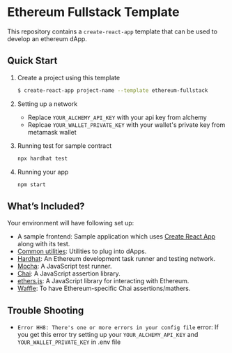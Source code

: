 # Ethereum Fullstack Template

This repository contains a `create-react-app` template that can be used to develop an ethereum dApp.

## Quick Start

1. Create a project using this template

    ```bash
    $ create-react-app project-name --template ethereum-fullstack
    ```

2. Setting up a network

    * Replace `YOUR_ALCHEMY_API_KEY` with your api key from alchemy
    * Replcae `YOUR_WALLET_PRIVATE_KEY` with your wallet's private key from metamask wallet

3. Running test for sample contract

    ```bash
    npx hardhat test
    ```

4. Running your app
    ```bash
    npm start
    ```
## What’s Included?

Your environment will have following set up:

- A sample frontend: Sample application which uses [Create React App](https://github.com/facebook/create-react-app) along with its test.
- [Common utilities](./src/utils/common.js): Utilities to plug into dApps.
- [Hardhat](https://hardhat.org/): An Ethereum development task runner and testing network.
- [Mocha](https://mochajs.org/): A JavaScript test runner.
- [Chai](https://www.chaijs.com/): A JavaScript assertion library.
- [ethers.js](https://docs.ethers.io/ethers.js/html/): A JavaScript library for interacting with Ethereum.
- [Waffle](https://github.com/EthWorks/Waffle/): To have Ethereum-specific Chai assertions/mathers.

## Trouble Shooting

* `Error HH8: There's one or more errors in your config file` error: If you get this error try setting up your `YOUR_ALCHEMY_API_KEY` and `YOUR_WALLET_PRIVATE_KEY` in .env file